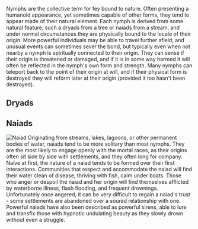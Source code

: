 Nymphs are the collective term for fey bound to nature. Often presenting a humanoid appearance, yet sometimes capable of other forms, they tend to appear made of their natural element. Each nymph is derived from some natural feature, such a dryads from a tree or naiads from a stream, and under normal circumstances they are physically bound to the locale of their origin. More powerful individuals may be able to travel further afield, and unusual events can sometimes sever the bond, but typically even when not nearby a nymph is spiritually connected to their origin. They can sense if their origin is threatened or damaged, and if it is in some way harmed it will often be reflected in the nymph's own form and strength. Many nymphs can teleport back to the point of their origin at will, and if their physical form is destroyed they will reform later at their origin (provided it too hasn't been destroyed).

## Dryads


## Naiads
![Naiad](Beastiary/Images/Nymph_Naiad.png)
Originating from streams, lakes, lagoons, or other permanent bodies of water, naiads tend to be more solitary than most nymphs. They are the most likely to engage openly with the mortal races, as their origins often sit side by side with settlements, and they often long for company. Naïve at first, the nature of a naiad tends to be formed over their first interactions. Communities that respect and accommodate the naiad will find their water clean of disease, thriving with fish, calm under boats. Those who anger or despoil the naiad and her origin will find themselves afflicted by waterborne illness, flash flooding, and frequent drownings. Unfortunately once angered, it can be very difficult to regain a naiad's trust - some settlements are abandoned over a soured relationship with one. Powerful naiads have also been described as powerful sirens, able to lure and transfix those with hypnotic undulating beauty as they slowly drown without even a struggle.